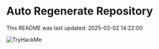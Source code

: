 # Auto Regenerate Repository

This README was last updated: 2025-02-02 14:22:00

 ![TryHackMe](https://tryhackme.com/badge/533634)